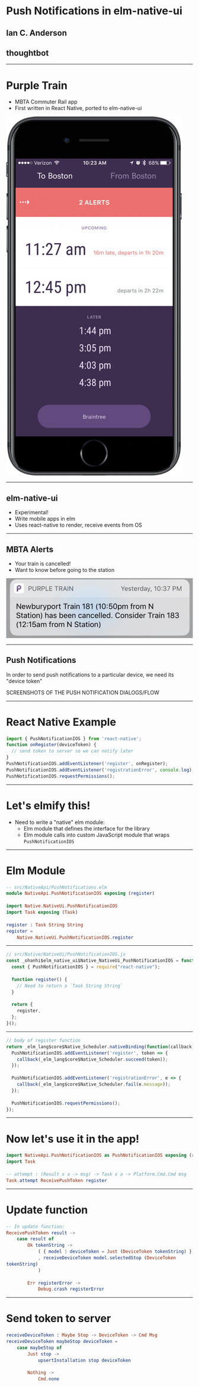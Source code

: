 # Push Notifications in elm-native-ui

## Ian C. Anderson
## thoughtbot

---

# Purple Train

- MBTA Commuter Rail app
- First written in React Native, ported to elm-native-ui

![right90%](purple_train_promo_image.png)

---

## elm-native-ui

- Experimental!
- Write mobile apps in elm
- Uses react-native to render, receive events from OS

---

## MBTA Alerts

- Your train is cancelled!
- Want to know before going to the station

![inline](purple_train_push_example.png)

---

## Push Notifications

In order to send push notifications to a particular device, we need its "device token"

SCREENSHOTS OF THE PUSH NOTIFICATION DIALOGS/FLOW

---

# React Native Example

```js
import { PushNotificationIOS } from 'react-native';
function onRegister(deviceToken) {
  // send token to server so we can notify later
}
PushNotificationIOS.addEventListener('register', onRegister);
PushNotificationIOS.addEventListener('registrationError', console.log);
PushNotificationIOS.requestPermissions();
```

---

# Let's elmify this!

- Need to write a "native" elm module:
  - Elm module that defines the interface for the library
  - Elm module calls into custom JavaScript module that wraps
    `PushNotificationIOS`

---

# Elm Module

```elm
-- src/NativeApi/PushNotifications.elm
module NativeApi.PushNotificationIOS exposing (register)

import Native.NativeUi.PushNotificationIOS
import Task exposing (Task)

register : Task String String
register =
    Native.NativeUi.PushNotificationIOS.register
```

---

```js
// src/Native/NativeUi/PushNotificationIOS.js
const _ohanhi$elm_native_ui$Native_NativeUi_PushNotificationIOS = function () {
  const { PushNotificationIOS } = require("react-native");

  function register() {
    // Need to return a `Task String String`
  }

  return {
    register,
  };
}();
```

---

```js
// body of register function
return _elm_lang$core$Native_Scheduler.nativeBinding(function(callback) {
  PushNotificationIOS.addEventListener('register', token => {
    callback(_elm_lang$core$Native_Scheduler.succeed(token));
  });

  PushNotificationIOS.addEventListener('registrationError', e => {
    callback(_elm_lang$core$Native_Scheduler.fail(e.message));
  });

  PushNotificationIOS.requestPermissions();
});
```

---

# Now let's use it in the app!

```elm
import NativeApi.PushNotificationIOS as PushNotificationIOS exposing (register)
import Task

-- attempt : (Result x a -> msg) -> Task x a -> Platform.Cmd.Cmd msg
Task.attempt ReceivePushToken register
```

---

# Update function


```elm
-- In update function:
ReceivePushToken result ->
    case result of
        Ok tokenString ->
            ( { model | deviceToken = Just (DeviceToken tokenString) }
            , receiveDeviceToken model.selectedStop (DeviceToken
tokenString)
            )

        Err registerError ->
            Debug.crash registerError
```

---

# Send token to server

```elm
receiveDeviceToken : Maybe Stop -> DeviceToken -> Cmd Msg
receiveDeviceToken maybeStop deviceToken =
    case maybeStop of
        Just stop ->
            upsertInstallation stop deviceToken

        Nothing ->
            Cmd.none
```
